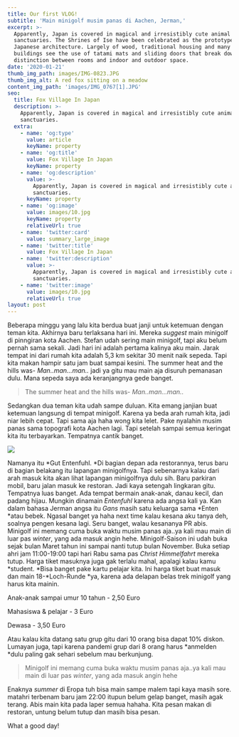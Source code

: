 ```yaml
---
title: Our first VLOG!
subtitle: 'Main minigolf musim panas di Aachen, Jerman,'
excerpt: >-
  Apparently, Japan is covered in magical and irresistibly cute animal
  sanctuaries. The Shrines of Ise have been celebrated as the prototype of
  Japanese architecture. Largely of wood, traditional housing and many temple
  buildings see the use of tatami mats and sliding doors that break down the
  distinction between rooms and indoor and outdoor space.
date: '2020-01-21'
thumb_img_path: images/IMG-0823.JPG
thumb_img_alt: A red fox sitting on a meadow
content_img_path: 'images/IMG_0767[1].JPG'
seo:
  title: Fox Village In Japan
  description: >-
    Apparently, Japan is covered in magical and irresistibly cute animal
    sanctuaries.
  extra:
    - name: 'og:type'
      value: article
      keyName: property
    - name: 'og:title'
      value: Fox Village In Japan
      keyName: property
    - name: 'og:description'
      value: >-
        Apparently, Japan is covered in magical and irresistibly cute animal
        sanctuaries.
      keyName: property
    - name: 'og:image'
      value: images/10.jpg
      keyName: property
      relativeUrl: true
    - name: 'twitter:card'
      value: summary_large_image
    - name: 'twitter:title'
      value: Fox Village In Japan
    - name: 'twitter:description'
      value: >-
        Apparently, Japan is covered in magical and irresistibly cute animal
        sanctuaries.
    - name: 'twitter:image'
      value: images/10.jpg
      relativeUrl: true
layout: post
---
```

Beberapa minggu yang lalu kita berdua buat janji untuk ketemuan dengan teman kita. Akhirnya baru terlaksana hari ini. Mereka *suggest* main minigolf di pinngiran kota Aachen. Stefan udah sering main minigolf, tapi aku belum pernah sama sekali. Jadi hari ini adalah pertama kalinya aku main. Jarak tempat ini dari rumah kita adalah 5,3 km sekitar 30 menit naik sepeda. Tapi kita makan hampir satu jam buat sampai kesini. The summer heat and the hills was- *Man..man...man..* jadi ya gitu mau main aja disuruh pemanasan dulu. Mana sepeda saya ada keranjangnya gede banget.

> The summer heat and the hills was- *Man..man...man..* 

Sedangkan dua teman kita udah sampe duluan. Kita emang janjian buat ketemuan langsung di tempat minigolf. Karena ya beda arah rumah kita, jadi niar lebih cepat. Tapi sama aja haha wong kita lelet. Pake nyalahin musim panas sama topografi kota Aachen lagi. Tapi setelah sampai semua keringat kita itu terbayarkan. Tempatnya cantik banget. 

![](/\_static/app-assets/IMG\_0744%5B1%5D.JPG)

Namanya itu *Gut Entenfuhl. *Di bagian depan ada restorannya, terus baru di bagian belakang itu lapangan minigolfnya. Tapi sebenarnya kalau dari arah masuk kita akan lihat lapangan minigolfnya dulu sih. Baru parkiran mobil, baru jalan masuk ke restoran. Jadi kaya setengah lingkaran gitu. Tempatnya luas banget. Ada tempat bermain anak-anak, danau kecil, dan padang hijau. Mungkin dinamain *Entenfuhl* karena ada angsa kali ya. Kan dalam bahasa Jerman angsa itu *Gans* masih satu keluarga sama *Enten *atau bebek. Ngasal banget ya haha next time kalau kesana aku tanya deh, soalnya pengen kesana lagi. Seru banget, walau kesananya PR abis. Minigolf ini memang cuma buka waktu musim panas aja..ya kali mau main di luar pas *winter*, yang ada masuk angin hehe. Minigolf-Saison ini udah buka sejak bulan Maret tahun ini sampai nanti tutup bulan November. Buka setiap ahri jam 11:00-19:00 tapi hari Rabu sama pas *Christ Himmelfahrt* mereka tutup. Harga tiket masuknya juga gak terlalu mahal, apalagi kalau kamu *student. *Bisa banget pake kartu pelajar kita. Ini harga tiket buat masuk dan main 18-*Loch-Runde *ya, karena ada delapan belas trek minigolf yang harus kita mainin.

Anak-anak sampai umur 10 tahun - 2,50 Euro

Mahasiswa & pelajar - 3 Euro

Dewasa - 3,50 Euro

Atau kalau kita datang satu grup gitu dari 10 orang bisa dapat 10% diskon. Lumayan juga, tapi karena pandemi grup dari 8 orang harus *anmelden *dulu paling gak sehari sebelum mau berkunjung. 

> Minigolf ini memang cuma buka waktu musim panas aja..ya kali mau main di luar pas *winter*, yang ada masuk angin hehe
>

Enaknya *summer* di Eropa tuh bisa main sampe malem tapi kaya masih sore. matahri terbenam baru jam 22:00 itupun belum gelap banget, masih agak terang. Abis main kita pada laper semua hahaha. Kita pesan makan di restoran, untung belum tutup dan masih bisa pesan. 



What a good day!

